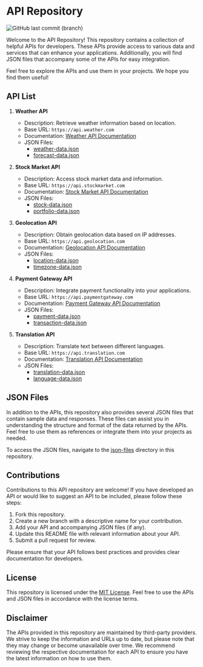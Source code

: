 # API Repository
![GitHub last commit (branch)](https://img.shields.io/github/last-commit/manusoft/api/api)


Welcome to the API Repository! This repository contains a collection of helpful APIs for developers. These APIs provide access to various data and services that can enhance your applications. Additionally, you will find JSON files that accompany some of the APIs for easy integration.

Feel free to explore the APIs and use them in your projects. We hope you find them useful!

## API List

1. **Weather API**
   - Description: Retrieve weather information based on location.
   - Base URL: `https://api.weather.com`
   - Documentation: [Weather API Documentation](https://api.weather.com/docs)
   - JSON Files:
     - [weather-data.json](/json-files/weather-data.json)
     - [forecast-data.json](/json-files/forecast-data.json)

2. **Stock Market API**
   - Description: Access stock market data and information.
   - Base URL: `https://api.stockmarket.com`
   - Documentation: [Stock Market API Documentation](https://api.stockmarket.com/docs)
   - JSON Files:
     - [stock-data.json](/json-files/stock-data.json)
     - [portfolio-data.json](/json-files/portfolio-data.json)

3. **Geolocation API**
   - Description: Obtain geolocation data based on IP addresses.
   - Base URL: `https://api.geolocation.com`
   - Documentation: [Geolocation API Documentation](https://api.geolocation.com/docs)
   - JSON Files:
     - [location-data.json](/json-files/location-data.json)
     - [timezone-data.json](/json-files/timezone-data.json)

4. **Payment Gateway API**
   - Description: Integrate payment functionality into your applications.
   - Base URL: `https://api.paymentgateway.com`
   - Documentation: [Payment Gateway API Documentation](https://api.paymentgateway.com/docs)
   - JSON Files:
     - [payment-data.json](/json-files/payment-data.json)
     - [transaction-data.json](/json-files/transaction-data.json)

5. **Translation API**
   - Description: Translate text between different languages.
   - Base URL: `https://api.translation.com`
   - Documentation: [Translation API Documentation](https://api.translation.com/docs)
   - JSON Files:
     - [translation-data.json](/json-files/translation-data.json)
     - [language-data.json](/json-files/language-data.json)

## JSON Files

In addition to the APIs, this repository also provides several JSON files that contain sample data and responses. These files can assist you in understanding the structure and format of the data returned by the APIs. Feel free to use them as references or integrate them into your projects as needed.

To access the JSON files, navigate to the [json-files](/json-files) directory in this repository.

## Contributions

Contributions to this API repository are welcome! If you have developed an API or would like to suggest an API to be included, please follow these steps:

1. Fork this repository.
2. Create a new branch with a descriptive name for your contribution.
3. Add your API and accompanying JSON files (if any).
4. Update this README file with relevant information about your API.
5. Submit a pull request for review.

Please ensure that your API follows best practices and provides clear documentation for developers.

## License

This repository is licensed under the [MIT License](LICENSE). Feel free to use the APIs and JSON files in accordance with the license terms.

## Disclaimer

The APIs provided in this repository are maintained by third-party providers. We strive to keep the information and URLs up to date, but please note that they may change or become unavailable over time. We recommend reviewing the respective documentation for each API to ensure you have the latest information on how to use them.
